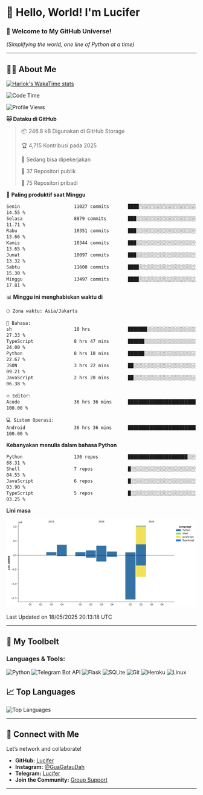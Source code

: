 # 👋 Hello, World! I'm Lucifer 

### 🚀 Welcome to My GitHub Universe!  
*(Simplifying the world, one line of Python at a time)*  

---

## 🧑‍💻 About Me


[![Harlok's WakaTime stats](https://github-readme-stats.vercel.app/api/wakatime?username=LuciferReborns)](https://github.com/jonesroot/github-readme-stats)


<!--START_SECTION:waka-->
![Code Time](http://img.shields.io/badge/Code%20Time-205%20hrs%2033%20mins-blue)

![Profile Views](http://img.shields.io/badge/Profil%20dilihat-12-blue)

**🐱 Dataku di GitHub** 

> 📦 246.8 kB Digunakan di GitHub Storage 
 > 
> 🏆 4,715 Kontribusi pada 2025
 > 
> 💼 Sedang bisa dipekerjakan
 > 
> 📜 37 Repositori publik 
 > 
> 🔑 75 Repositori pribadi 
 > 
📅 **Paling produktif saat Minggu** 

```text
Senin                    11027 commits       ████░░░░░░░░░░░░░░░░░░░░░   14.55 % 
Selasa                   8879 commits        ███░░░░░░░░░░░░░░░░░░░░░░   11.71 % 
Rabu                     10351 commits       ███░░░░░░░░░░░░░░░░░░░░░░   13.66 % 
Kamis                    10344 commits       ███░░░░░░░░░░░░░░░░░░░░░░   13.65 % 
Jumat                    10097 commits       ███░░░░░░░░░░░░░░░░░░░░░░   13.32 % 
Sabtu                    11600 commits       ████░░░░░░░░░░░░░░░░░░░░░   15.30 % 
Minggu                   13497 commits       ████░░░░░░░░░░░░░░░░░░░░░   17.81 % 
```


📊 **Minggu ini menghabiskan waktu di** 

```text
🕑︎ Zona waktu: Asia/Jakarta

💬 Bahasa: 
sh                       10 hrs              ███████░░░░░░░░░░░░░░░░░░   27.33 % 
TypeScript               8 hrs 47 mins       ██████░░░░░░░░░░░░░░░░░░░   24.00 % 
Python                   8 hrs 18 mins       ██████░░░░░░░░░░░░░░░░░░░   22.67 % 
JSON                     3 hrs 22 mins       ██░░░░░░░░░░░░░░░░░░░░░░░   09.21 % 
JavaScript               2 hrs 20 mins       ██░░░░░░░░░░░░░░░░░░░░░░░   06.38 % 

🔥 Editor: 
Acode                    36 hrs 36 mins      █████████████████████████   100.00 % 

💻 Sistem Operasi: 
Android                  36 hrs 36 mins      █████████████████████████   100.00 % 
```

**Kebanyakan menulis dalam bahasa Python** 

```text
Python                   136 repos           ██████████████████████░░░   88.31 % 
Shell                    7 repos             █░░░░░░░░░░░░░░░░░░░░░░░░   04.55 % 
JavaScript               6 repos             █░░░░░░░░░░░░░░░░░░░░░░░░   03.90 % 
TypeScript               5 repos             █░░░░░░░░░░░░░░░░░░░░░░░░   03.25 % 
```



**Lini masa**

![Lines of Code chart](https://raw.githubusercontent.com/jonesroot/jonesroot/main/assets/bar_graph.png)


 Last Updated on 18/05/2025 20:13:18 UTC
<!--END_SECTION:waka-->

---


## 🧰 My Toolbelt  

### Languages & Tools:  
![Python](https://img.shields.io/badge/-Python-3776AB?style=flat-square&logo=python&logoColor=white) ![Telegram Bot API](https://img.shields.io/badge/-Telegram%20Bot%20API-2CA5E0?style=flat-square&logo=telegram&logoColor=white) ![Flask](https://img.shields.io/badge/-Flask-000000?style=flat-square&logo=flask&logoColor=white) ![SQLite](https://img.shields.io/badge/-SQLite-003B57?style=flat-square&logo=sqlite&logoColor=white) ![Git](https://img.shields.io/badge/-Git-F05032?style=flat-square&logo=git&logoColor=white) ![Heroku](https://img.shields.io/badge/-Heroku-430098?style=flat-square&logo=heroku&logoColor=white) ![Linux](https://img.shields.io/badge/-Linux-FCC624?style=flat-square&logo=linux&logoColor=black)  


## 📈 Top Languages

![Top Languages](https://github-readme-stats.vercel.app/api/top-langs/?username=jonesroot&layout=compact&theme=tokyonight)  

---


## 🔗 Connect with Me  

Let’s network and collaborate!  
- **GitHub:** [Lucifer](https://github.com/jonesroot/jonesroot/blob/main/README.md)  
- **Instagram:** [@GuaGatauDah](https://instagram.com/guagataudah)  
- **Telegram:** [Lucifer](https://t.me/LuciferReborns)  
- **Join the Community:** [Group Support](https://t.me/GokilSupport)

---
